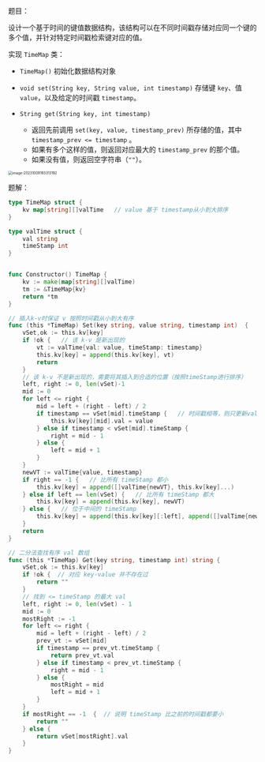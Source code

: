 题目：

设计一个基于时间的键值数据结构，该结构可以在不同时间戳存储对应同一个键的多个值，并针对特定时间戳检索键对应的值。

实现 `TimeMap` 类：

- `TimeMap()` 初始化数据结构对象

- `void set(String key, String value, int timestamp)` 存储键 `key`、值 `value`，以及给定的时间戳 `timestamp`。

- ```
  String get(String key, int timestamp)
  ```

  - 返回先前调用 `set(key, value, timestamp_prev)` 所存储的值，其中 `timestamp_prev <= timestamp` 。
  - 如果有多个这样的值，则返回对应最大的 `timestamp_prev` 的那个值。
  - 如果没有值，则返回空字符串（`""`）。

<img src="981.基于时间的键值存储.assets/image-20231009193313192.png" alt="image-20231009193313192" style="zoom: 50%;" />

题解：

```go
type TimeMap struct {
    kv map[string][]valTime   // value 基于 timestamp从小到大排序
}

type valTime struct {
    val string
    timeStamp int
}


func Constructor() TimeMap {
    kv := make(map[string][]valTime)
    tm := &TimeMap{kv}
    return *tm
}

// 插入k-v时保证 v 按照时间戳从小到大有序
func (this *TimeMap) Set(key string, value string, timestamp int)  {
    vSet,ok := this.kv[key]
    if !ok {   // 该 k-v 是新出现的
        vt := valTime{val: value, timeStamp: timestamp} 
        this.kv[key] = append(this.kv[key], vt)
        return
    }
    // 该 k-v 不是新出现的，需要将其插入到合适的位置（按照timeStamp进行排序）
    left, right := 0, len(vSet)-1
    mid := 0
    for left <= right {
        mid = left + (right - left) / 2
        if timestamp == vSet[mid].timeStamp {   // 时间戳相等，则只更新value
            this.kv[key][mid].val = value
        } else if timestamp < vSet[mid].timeStamp {
            right = mid - 1
        } else {
            left = mid + 1
        }
    }
    newVT := valTime{value, timestamp}
    if right == -1 {   // 比所有 timeStamp 都小
        this.kv[key] = append([]valTime{newVT}, this.kv[key]...)
    } else if left == len(vSet) {   // 比所有 timeStamp 都大
        this.kv[key] = append(this.kv[key], newVT)
    } else {   // 位于中间的 timeStamp
		this.kv[key] = append(this.kv[key][:left], append([]valTime{newVT}, this.kv[key][left:]...)...)
    }
    return
}

// 二分法查找有序 val 数组
func (this *TimeMap) Get(key string, timestamp int) string {
    vSet,ok := this.kv[key]        
    if !ok {  // 对应 key-value 并不存在过
        return ""
    }
    // 找到 <= timeStamp 的最大 val
    left, right := 0, len(vSet) - 1
    mid := 0
    mostRight := -1
    for left <= right {
        mid = left + (right - left) / 2
        prev_vt := vSet[mid]
        if timestamp == prev_vt.timeStamp {
            return prev_vt.val
        } else if timestamp < prev_vt.timeStamp {
            right = mid - 1
        } else {
            mostRight = mid
            left = mid + 1
        }
    }
    if mostRight == -1  {  // 说明 timeStamp 比之前的时间戳都要小
        return ""
    } else {
        return vSet[mostRight].val
    }
}
```

